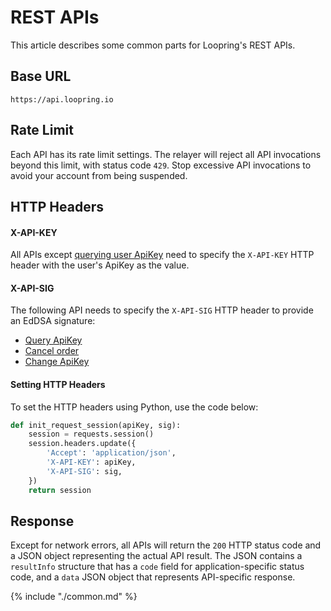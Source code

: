 

# REST APIs

This article describes some common parts for Loopring's REST APIs.

## Base URL

```
https://api.loopring.io
```

## Rate Limit

Each API has its rate limit settings. The relayer will reject all API invocations beyond this limit, with status code `429`. Stop excessive API invocations to avoid your account from being suspended.

## HTTP Headers


#### X-API-KEY
All APIs except [querying user ApiKey](./dex_apis/getApiKey.md) need to specify the `X-API-KEY` HTTP header with the user's ApiKey as the value.

#### X-API-SIG

The following API needs to specify the `X-API-SIG` HTTP header to provide an EdDSA signature:

- [Query ApiKey](./dex_apis/getApiKey.md)
- [Cancel order](./dex_apis/cancelOrder.md)
- [Change ApiKey](./dex_apis/applyApiKey.md)

#### Setting HTTP Headers
To set the HTTP headers using Python, use the code below:

```python
def init_request_session(apiKey, sig):
    session = requests.session()
    session.headers.update({
    	'Accept': 'application/json',
		'X-API-KEY': apiKey,
		'X-API-SIG': sig,
	})
    return session
```

## Response

Except for network errors, all APIs will return the `200` HTTP status code and a JSON object representing the actual API result. The JSON  contains a `resultInfo` structure that has a `code` field for application-specific status code, and a `data` JSON object that represents API-specific response.

{% include "./common.md" %}
